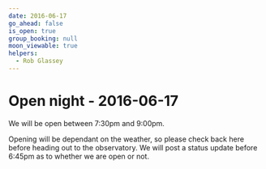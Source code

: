 ```yaml
---
date: 2016-06-17
go_ahead: false
is_open: true
group_booking: null
moon_viewable: true
helpers:
  - Rob Glassey
---
```

Open night - 2016-06-17
===================
We will be open between 7:30pm and 9:00pm.

Opening will be dependant on the weather, so please check back here before
heading out to the observatory. We will post a status update before 6:45pm
as to whether we are open or not.
